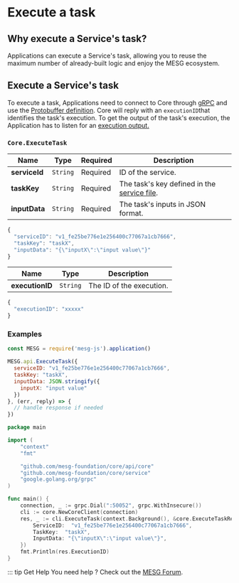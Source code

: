 # Execute a task

## Why execute a Service's task?

Applications can execute a Service's task, allowing you to reuse the maximum number of already-built logic and enjoy the MESG ecosystem.

## Execute a Service's task

To execute a task, Applications need to connect to Core through [gRPC](https://grpc.io/) and use the [Protobuffer definition](https://github.com/mesg-foundation/core/blob/dev/api/core/api.proto). Core will reply with an `executionID`that identifies the task's execution. To get the output of the task's execution, the Application has to listen for an [execution output.](execute-a-task.md#listen-for-execution-outputs)

<tabs>
<tab title="Request" vp-markdown>

### `Core.ExecuteTask`

| **Name** | **Type** | **Required** | **Description** |
| --- | --- | --- | --- |
| **serviceId** | `String` | Required | ID of the service. |
| **taskKey** | `String` | Required | The task's key defined in the [service file](../service/service-file.md). |
| **inputData** | `String` | Required | The task's inputs in JSON format. |

```javascript
{
  "serviceID": "v1_fe25be776e1e256400c77067a1cb7666",
  "taskKey": "taskX",
  "inputData": "{\"inputX\":\"input value\"}"
}
```

</tab>

<tab title="Reply" vp-markdown>

| **Name** | **Type** | **Description** |
| --- | --- | --- |
| **executionID** | `String` | The ID of the execution. |

```javascript
{
  "executionID": "xxxxx"
}
```

</tab>
</tabs>

### Examples

<tabs>
<tab title="Node" vp-markdown>

```javascript
const MESG = require('mesg-js').application()

MESG.api.ExecuteTask({
  serviceID: "v1_fe25be776e1e256400c77067a1cb7666",
  taskKey: "taskX",
  inputData: JSON.stringify({
    inputX: "input value"
  })
}, (err, reply) => {
  // handle response if needed
})
```

</tab>

<tab title="Go" vp-markdown>

```go
package main

import (
    "context"
    "fmt"

    "github.com/mesg-foundation/core/api/core"
    "github.com/mesg-foundation/core/service"
    "google.golang.org/grpc"
)

func main() {
    connection, _ := grpc.Dial(":50052", grpc.WithInsecure())
    cli := core.NewCoreClient(connection)
    res, _ := cli.ExecuteTask(context.Background(), &core.ExecuteTaskRequest{
        ServiceID:  "v1_fe25be776e1e256400c77067a1cb7666",
        TaskKey:  "taskX",
        InputData: "{\"inputX\":\"input value\"}",
    })
    fmt.Println(res.ExecutionID)
}
```

</tab>
</tabs>

::: tip Get Help
You need help ? Check out the <a href="https://forum.mesg.com" target="_blank">MESG Forum</a>.
